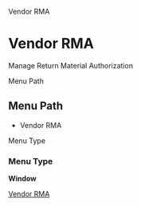 
Vendor RMA
# Vendor RMA


Manage Return Material Authorization

Menu Path
## Menu Path



- Vendor RMA

Menu Type
### Menu Type

**Window**


[Vendor RMA](../../functional-guide/window/window-vendor-rma.md)